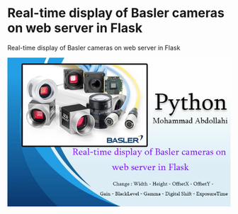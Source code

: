 # Real-time display of Basler cameras on web server in Flask
 Real-time display of Basler cameras on web server in Flask

![Alt text](screen.png?raw=true "Title")
